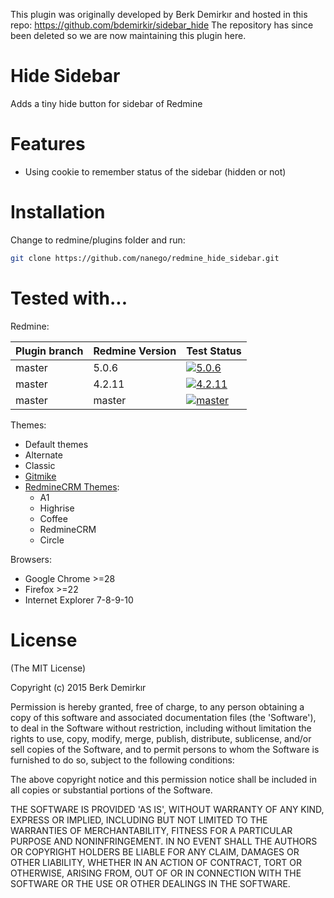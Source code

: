 This plugin was originally developed by Berk Demirkır and hosted in this repo: https://github.com/bdemirkir/sidebar_hide
The repository has since been deleted so we are now maintaining this plugin here.

Hide Sidebar
====================

Adds a tiny hide button for sidebar of Redmine

Features
====================

 * Using cookie to remember status of the sidebar (hidden or not)

Installation
====================

Change to redmine/plugins folder and run:
```bash
git clone https://github.com/nanego/redmine_hide_sidebar.git
```

Tested with...
====================

Redmine:

|Plugin branch| Redmine Version | Test Status       |
|-------------|-----------------|-------------------|
|master       | 5.0.6           | [![5.0.6][1]][5]  |
|master       | 4.2.11          | [![4.2.11][2]][5] |
|master       | master          | [![master][4]][5] |

[1]: https://github.com/nanego/redmine_hide_sidebar/actions/workflows/5_0_6.yml/badge.svg
[2]: https://github.com/nanego/redmine_hide_sidebar/actions/workflows/4_2_11.yml/badge.svg
[4]: https://github.com/nanego/redmine_hide_sidebar/actions/workflows/master.yml/badge.svg
[5]: https://github.com/nanego/redmine_hide_sidebar/actions


Themes:
 * Default themes
 * Alternate
 * Classic 
 * [Gitmike](https://github.com/makotokw/redmine-theme-gitmike)
 * [RedmineCRM Themes](http://redminecrm.com/projects/themes):
   * A1
   * Highrise
   * Coffee
   * RedmineCRM
   * Circle

Browsers:
 * Google Chrome >=28
 * Firefox >=22
 * Internet Explorer 7-8-9-10

License
====================

(The MIT License)

Copyright (c) 2015 Berk Demirkır

Permission is hereby granted, free of charge, to any person obtaining a copy of this software and associated documentation files (the 'Software'), to deal in the Software without restriction, including without limitation the rights to use, copy, modify, merge, publish, distribute, sublicense, and/or sell copies of the Software, and to permit persons to whom the Software is furnished to do so, subject to the following conditions:

The above copyright notice and this permission notice shall be included in all copies or substantial portions of the Software.

THE SOFTWARE IS PROVIDED 'AS IS', WITHOUT WARRANTY OF ANY KIND, EXPRESS OR IMPLIED, INCLUDING BUT NOT LIMITED TO THE WARRANTIES OF MERCHANTABILITY, FITNESS FOR A PARTICULAR PURPOSE AND NONINFRINGEMENT. IN NO EVENT SHALL THE AUTHORS OR COPYRIGHT HOLDERS BE LIABLE FOR ANY CLAIM, DAMAGES OR OTHER LIABILITY, WHETHER IN AN ACTION OF CONTRACT, TORT OR OTHERWISE, ARISING FROM, OUT OF OR IN CONNECTION WITH THE SOFTWARE OR THE USE OR OTHER DEALINGS IN THE SOFTWARE.
